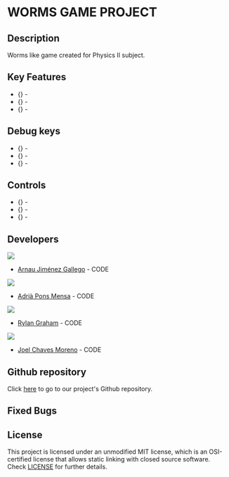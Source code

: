 # WORMS GAME PROJECT

## Description

Worms like game created for Physics II subject.

## Key Features

 - {} - 
 - {} - 
 - {} - 

## Debug keys

 - {} - 
 - {} - 
 - {} - 

## Controls

 - {} - 
 - {} - 
 - {} - 

## Developers

 ![](https://github.com/Historn/PinBall_Game/blob/master/TeamPhotos/arnaujimenez.png)
 - [Arnau Jiménez Gallego](https://github.com/Historn) - CODE 
 
 ![](https://github.com/Historn/PinBall_Game/blob/master/TeamPhotos/adriapons.jpg)
 - [Adrià Pons Mensa](https://github.com/AdriaPm) - CODE
 
 ![](https://github.com/Historn/PinBall_Game/blob/master/TeamPhotos/rylangraham.jpg)
 - [Rylan Graham](https://github.com/RylanJGraham) - CODE
 
 ![](https://github.com/Historn/PinBall_Game/blob/master/TeamPhotos/joelchaves.jpg)
 - [Joel Chaves Moreno](https://github.com/JoeyCM) - CODE
 
 ## Github repository
  Click [here](https://github.com/Historn/WormsGameProject) to go to our project's Github repository.
 
## Fixed Bugs

## License

This project is licensed under an unmodified MIT license, which is an OSI-certified license that allows static linking with closed source software. Check [LICENSE](https://mit-license.org/) for further details.
